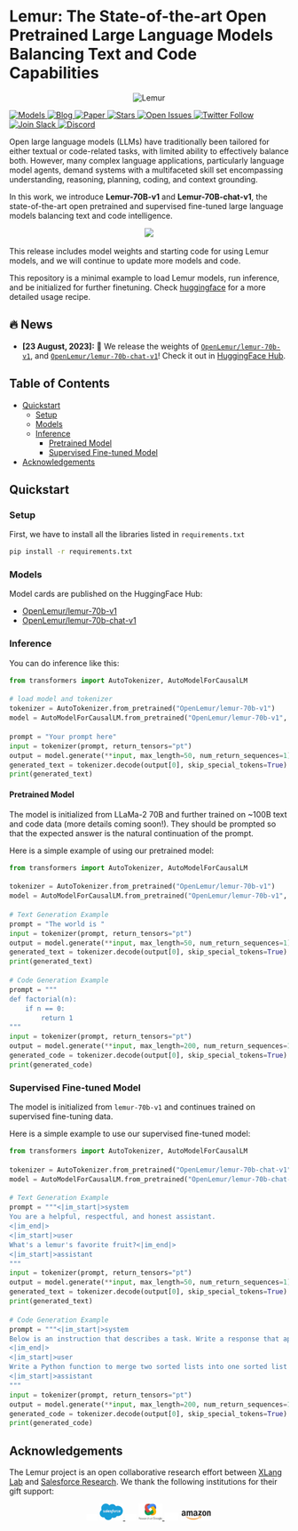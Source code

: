 # Lemur: The State-of-the-art Open Pretrained Large Language Models Balancing Text and Code Capabilities

<p align="center">
  <img src="https://huggingface.co/datasets/OpenLemur/assets/resolve/main/lemur_icon.png" width="300" height="300" alt="Lemur">
</p>
   <a href="https://huggingface.co/OpenLemur" target="_blank">
      <img alt="Models" src="https://img.shields.io/badge/🤗-Models-blue" />
   </a>
   <a href="https://xlang.ai/blog/openlemur" target="_blank">
      <img alt="Blog" src="https://img.shields.io/badge/📖-Blog-red" />
   </a>
  <a href="https://xlang.ai" target="_blank">
      <img alt="Paper" src="https://img.shields.io/badge/📜-Paper(Coming soon)-purple" />
   </a>
   <a href="https://github.com/OpenLemur/lemur" target="_blank">
      <img alt="Stars" src="https://img.shields.io/github/stars/OpenLemur/lemur?style=social" />
   </a>
   <a href="https://github.com/OpenLemur/lemur/issues" target="_blank">
      <img alt="Open Issues" src="https://img.shields.io/github/issues-raw/OpenLemur/lemur" />
   </a>
   <a href="https://twitter.com/XLangAI" target="_blank">
      <img alt="Twitter Follow" src="https://img.shields.io/twitter/follow/XLangAI" />
   </a>
   <a href="https://join.slack.com/t/xlanggroup/shared_invite/zt-20zb8hxas-eKSGJrbzHiPmrADCDX3_rQ" target="_blank">
      <img alt="Join Slack" src="https://img.shields.io/badge/Slack-join-blueviolet?logo=slack&amp" />
   </a>
   <a href="https://discord.gg/4Gnw7eTEZR" target="_blank">
      <img alt="Discord" src="https://dcbadge.vercel.app/api/server/4Gnw7eTEZR?compact=true&style=flat" />
   </a>

Open large language models (LLMs) have traditionally been tailored for either textual or code-related tasks, with limited ability to effectively balance both. However, many complex language applications, particularly language model agents, demand systems with a multifaceted skill set encompassing understanding, reasoning, planning, coding, and context grounding. 

In this work, we introduce **Lemur-70B-v1** and **Lemur-70B-chat-v1**, the state-of-the-art open pretrained and supervised fine-tuned large language models balancing text and code intelligence.

<div align="center">
  <img src="https://huggingface.co/datasets/OpenLemur/assets/resolve/main/lemur_performance.png">
</div>

This release includes model weights and starting code for using Lemur models, and we will continue to update more models and code.

This repository is a minimal example to load Lemur models, run inference, and be initialized for further finetuning. Check [huggingface](https://huggingface.co/OpenLemur) for a more detailed usage recipe.


## 🔥 News
* **[23 August, 2023]:** 🎉 We release the weights of [`OpenLemur/lemur-70b-v1`](https://huggingface.co/OpenLemur/lemur-70b-v1), and [`OpenLemur/lemur-70b-chat-v1`](https://huggingface.co/OpenLemur/lemur-70b-chat-v1)! Check it out in [HuggingFace Hub](https://huggingface.co/OpenLemur).


## Table of Contents
- [Quickstart](#quickstart)
  - [Setup](#setup)
  - [Models](#models)
  - [Inference](#inference)
    - [Pretrained Model](#pretrained-model)
    - [Supervised Fine-tuned Model](#supervised-fine-tuned-model)
- [Acknowledgements](#acknowledgements)

## Quickstart

### Setup
First, we have to install all the libraries listed in `requirements.txt`

```bash
pip install -r requirements.txt
```

### Models

Model cards are published on the HuggingFace Hub:

* [OpenLemur/lemur-70b-v1](https://huggingface.co/OpenLemur/lemur-70b-v1)
* [OpenLemur/lemur-70b-chat-v1](https://huggingface.co/OpenLemur/lemur-70b-chat-v1)


### Inference

You can do inference like this:

```python
from transformers import AutoTokenizer, AutoModelForCausalLM

# load model and tokenizer
tokenizer = AutoTokenizer.from_pretrained("OpenLemur/lemur-70b-v1")
model = AutoModelForCausalLM.from_pretrained("OpenLemur/lemur-70b-v1", device_map="auto", load_in_8bit=True)

prompt = "Your prompt here"
input = tokenizer(prompt, return_tensors="pt")
output = model.generate(**input, max_length=50, num_return_sequences=1)
generated_text = tokenizer.decode(output[0], skip_special_tokens=True)
print(generated_text)
```

#### Pretrained Model

The model is initialized from LLaMa-2 70B and further trained on ~100B text and code data (more details coming soon!). They should be prompted so that the expected answer is the natural continuation of the prompt.

Here is a simple example of using our pretrained model:

```python
from transformers import AutoTokenizer, AutoModelForCausalLM

tokenizer = AutoTokenizer.from_pretrained("OpenLemur/lemur-70b-v1")
model = AutoModelForCausalLM.from_pretrained("OpenLemur/lemur-70b-v1", device_map="auto", load_in_8bit=True)

# Text Generation Example
prompt = "The world is "
input = tokenizer(prompt, return_tensors="pt")
output = model.generate(**input, max_length=50, num_return_sequences=1)
generated_text = tokenizer.decode(output[0], skip_special_tokens=True)
print(generated_text)

# Code Generation Example
prompt = """
def factorial(n):
    if n == 0:
        return 1
"""
input = tokenizer(prompt, return_tensors="pt")
output = model.generate(**input, max_length=200, num_return_sequences=1)
generated_code = tokenizer.decode(output[0], skip_special_tokens=True)
print(generated_code)
```


### Supervised Fine-tuned Model

The model is initialized from `lemur-70b-v1` and continues trained on supervised fine-tuning data.

Here is a simple example to use our supervised fine-tuned model:

```python
from transformers import AutoTokenizer, AutoModelForCausalLM

tokenizer = AutoTokenizer.from_pretrained("OpenLemur/lemur-70b-chat-v1")
model = AutoModelForCausalLM.from_pretrained("OpenLemur/lemur-70b-chat-v1", device_map="auto", load_in_8bit=True)

# Text Generation Example
prompt = """<|im_start|>system
You are a helpful, respectful, and honest assistant.
<|im_end|>
<|im_start|>user
What's a lemur's favorite fruit?<|im_end|>
<|im_start|>assistant
"""
input = tokenizer(prompt, return_tensors="pt")
output = model.generate(**input, max_length=50, num_return_sequences=1)
generated_text = tokenizer.decode(output[0], skip_special_tokens=True)
print(generated_text)

# Code Generation Example
prompt = """<|im_start|>system
Below is an instruction that describes a task. Write a response that appropriately completes the request.
<|im_end|>
<|im_start|>user
Write a Python function to merge two sorted lists into one sorted list without using any built-in sort functions.<|im_end|>
<|im_start|>assistant
"""
input = tokenizer(prompt, return_tensors="pt")
output = model.generate(**input, max_length=200, num_return_sequences=1)
generated_code = tokenizer.decode(output[0], skip_special_tokens=True)
print(generated_code)
```

## Acknowledgements

The Lemur project is an open collaborative research effort between [XLang Lab](https://www.xlang.ai/) and [Salesforce Research](https://www.salesforceairesearch.com/). We thank the following institutions for their gift support:

<div align="center">

<img src="assets/transparent.png" width="20" style="pointer-events: none;">

<a href="https://www.salesforceairesearch.com/">
    <img src="assets/salesforce.webp" alt="Salesforce Research" height = 30/>
</a>

<img src="assets/transparent.png" width="20" style="pointer-events: none;">

<a href="https://research.google/">
    <img src="assets/google_research.svg" alt="Google Research" height = 30/>
</a>

<img src="assets/transparent.png" width="25" style="pointer-events: none;">

<a href="https://www.amazon.science/" style="display: inline-block; margin-bottom: -100px;">
    <img src="assets/amazon.svg" alt="Amazon AWS" height = 20 />
</a>


</div>
